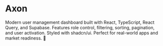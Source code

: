 # Axon
Modern user management dashboard built with React, TypeScript, React Query, and Supabase. Features role control, filtering, sorting, pagination, and user activation. Styled with shadcn/ui. Perfect for real-world apps and market readiness. 🚀
